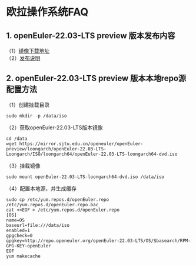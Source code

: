 # 欧拉操作系统FAQ

## 1. openEuler-22.03-LTS preview 版本发布内容

（1）[镜像下载地址](https://mirror.sjtu.edu.cn/openeuler/openEuler-preview/loongarch/openEuler-22.03-LTS-Loongarch/ISO/loongarch64/openEuler-22.03-LTS-loongarch64-dvd.iso)<br>
（2）[发布说明](https://mirror.sjtu.edu.cn/openeuler/openEuler-preview/loongarch/openEuler-22.03-LTS-Loongarch/openEuler-loongarch-PreView-ISO-releasenotes.md)<br>

## 2. openEuler-22.03-LTS preview 版本本地repo源配置方法

（1）创建挂载目录
```
sudo mkdir -p /data/iso
```
（2）获取openEuler-22.03-LTS版本镜像
```
cd /data
wget https://mirror.sjtu.edu.cn/openeuler/openEuler-preview/loongarch/openEuler-22.03-LTS-Loongarch/ISO/loongarch64/openEuler-22.03-LTS-loongarch64-dvd.iso
```
（3）挂载镜像
```
sudo mount openEuler-22.03-LTS-loongarch64-dvd.iso /data/iso
```
（4）配置本地源，并生成缓存
```
sudo cp /etc/yum.repos.d/openEuler.repo /etc/yum.repos.d/openEuler.repo.bac
cat <<EOF > /etc/yum.repos.d/openEuler.repo
[OS]
name=OS
baseurl=file:///data/iso
enabled=1
gpgcheck=0
gpgkey=http://repo.openeuler.org/openEuler-22.03-LTS/OS/$basearch/RPM-GPG-KEY-openEuler
EOF
yum makecache
```
